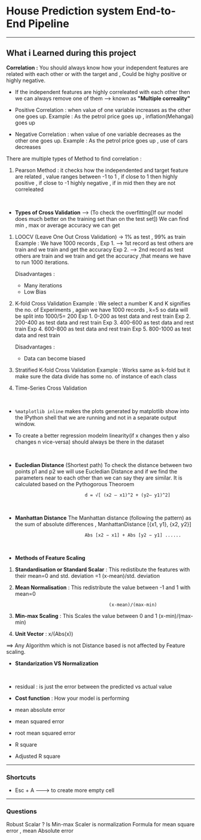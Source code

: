 # House Prediction system End-to-End Pipeline


---


## What i Learned during this project

**Correlation :** You should always know how your independent features are related with each other or with the target and  , Could be highy positive or highly negative.
        
* If the independent features are highly correleated with each other then we can always remove one of them --> known as **"Multiple correality"**

* Positive Correlation : when value of one variable increases as the other one goes up.
        Example : As the petrol price goes up , inflation(Mehangai) goes up

* Negative Correlation : when value of one variable decreases as the other one goes up.
        Example : As the petrol price goes up , use of cars decreases


There are multiple types of Method to find correlation :
1. Pearson Method : it checks how the independented and target feature are related , value ranges between -1 to 1 , if close to 1 then highly positive , if close to -1 highly negative , if in mid then they are not correleated

<br>

* **Types of Cross Validation**
--> (To check the overfitting[If our model does much better on the training set than on the test set]) We can find min , max or average accuracy we can get

1. LOOCV (Leave One Out Cross Validation) -> 1% as test , 99% as train
        Example : We have 1000 records , 
                Exp 1.  --> 1st record as test others are train and we train and get the accuracy
                Exp 2.  --> 2nd record as test others are train and we train and get the accuracy
        ,that means we have to run 1000 iterations.
    
    Disadvantages : 
    * Many iterations
    * Low Bias

2. K-fold Cross Validation
        Example : We select a number K and K signifies the no. of Experiments , again we have 1000 records , k=5 so data will be split into 1000/5= 200
                Exp 1. 0-200 as test data and rest train
                Exp 2. 200-400 as test data and rest train
                Exp 3. 400-600 as test data and rest train
                Exp 4. 600-800 as test data and rest train
                Exp 5. 800-1000 as test data and rest train
    
    Disadvantages :
    * Data can become biased

3. Stratified K-fold Cross Validation
        Example : Works same as k-fold but it make sure the data divide has some no. of instance of each class

4. Time-Series Cross Validation


<br>

* ```%matplotlib inline``` makes the plots generated by matplotlib show into the IPython shell that we are running and not in a separate output window.

* To create a better regression modelm linearity(if x changes then y also changes n vice-versa) should always be there in the dataset

<br>

* **Eucledian Distance**
(Shortest path) To check the distance between two points p1 and p2 we will use Eucledian Distance and if we find the parameters near to each other than we can say they are similar. It is calculated based on the Pythogorous Theoroem 

                                d = √[ (x2 – x1)^2 + (y2– y1)^2]

<br>

* **Manhattan Distance**
The Manhattan distance (following the pattern) as the sum of absolute differences , ManhattanDistance [{x1, y1}, {x2, y2}]

                                Abs [x2 − x1] + Abs [y2 − y1] ......

<br>

* **Methods of Feature Scaling**

1. **Standardisation or Standard Scalar** : This redistibute the features with their mean=0 and std. deviation =1 
                                          (x-mean)/std. deviation

2. **Mean Normalisation** : This redistribute the value between -1 and 1 with mean=0

                                          (x-mean)/(max-min)


3. **Min-max Scaling** : This Scales the value between 0 and 1
                                          (x-min)/(max-min)

4. **Unit Vector** :                    x/(Abs(x))

==> Any Algorithm which is not Distance based is not affected by Feature scaling.

* **Standarization VS Normalization**

<br>

* residual : is just the error between the predicted vs actual value


* **Cost function** :  How your model is performing

* mean absolute error
* mean squared error
* root mean squared error
* R square
* Adjusted R square
---

### Shortcuts

* Esc + A ---> to create more empty cell

---

### Questions

Robust Scalar ?
Is Min-max Scaler is normalization
Formula for mean square error , mean Absolute error